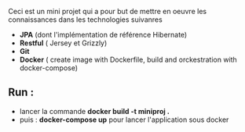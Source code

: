 Ceci est un mini projet qui a pour but de mettre en oeuvre les connaissances dans les technologies suivanres
- **JPA** (dont l'implémentation de référence Hibernate)
- **Restful** (  Jersey et Grizzly)
- **Git**
- **Docker** ( create image with Dockerfile, build and orckestration with docker-compose)

## Run  : 
- lancer la commande **docker build -t miniproj .**
- puis : **docker-compose up** pour lancer l'application sous docker
